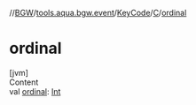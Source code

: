 //[BGW](../../../../index.md)/[tools.aqua.bgw.event](../../index.md)/[KeyCode](../index.md)/[C](index.md)/[ordinal](ordinal.md)



# ordinal  
[jvm]  
Content  
val [ordinal](ordinal.md): [Int](https://kotlinlang.org/api/latest/jvm/stdlib/kotlin/-int/index.html)  



